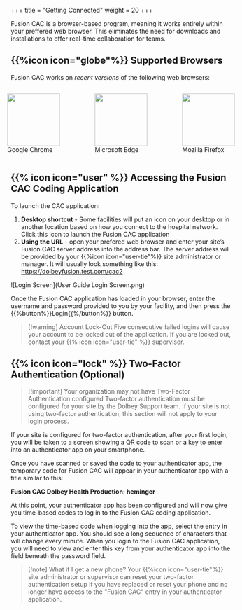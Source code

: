 +++
title = "Getting Connected"
weight = 20
+++

Fusion CAC is a browser-based program, meaning it works entirely within your preffered web browser. This eliminates the need for downloads and installations to offer real-time collaboration for teams.

## {{%icon icon="globe"%}} Supported Browsers

Fusion CAC works on *recent versions* of the following web browsers:

<div style="display: flex; justify-content: center;">
  <figure>
    <img src="https://upload.wikimedia.org/wikipedia/commons/e/e1/Google_Chrome_icon_%28February_2022%29.svg"
         style="width: 120px">
    <figcaption>Google Chrome</figcaption>
  </figure>
  <figure>
    <img src="https://upload.wikimedia.org/wikipedia/commons/7/7e/Microsoft_Edge_logo_%282019%29.png"
         style="width: 120px">
    <figcaption>Microsoft Edge</figcaption>
  </figure>
  <figure>
    <img src="https://upload.wikimedia.org/wikipedia/commons/7/76/Mozilla_Firefox_logo_2013.svg"
         style="width: 120px">
    <figcaption>Mozilla Firefox</figcaption>
  </figure>
</div>


## {{% icon icon="user" %}} Accessing the Fusion CAC Coding Application

To launch the CAC application:
  1. **Desktop shortcut** - Some facilities will put an icon on your desktop or in another location based on how you connect to the hospital network. Click this icon to launch the Fusion CAC application
  2. **Using the URL** - open your prefered web browser and enter your site’s Fusion CAC server
address into the address bar. The server address will be provided by your {{%icon icon="user-tie"%}} site
administrator or manager. It will usually look something like this: https://dolbeyfusion.test.com/cac2

![Login Screen](User Guide Login Screen.png)

Once the Fusion CAC application has loaded in your browser, enter the username
and password provided to you by your facility, and then press the
{{%button%}}Login{{%/button%}} button.

> [!warning] Account Lock-Out
> Five consecutive failed logins will cause your account to be locked out of
> the application.  If you are locked out, contact your
> {{% icon icon="user-tie" %}} supervisor.

## {{% icon icon="lock" %}} Two-Factor Authentication (Optional)

> [!important] Your organization may not have Two-Factor Authentication configured
> Two-factor authentication must be configured for your site by the Dolbey
> Support team. If your site is not using two-factor authentication, this
> section will not apply to your login process.

If your site is configured for two-factor authentication, after your first
login, you will be taken to a screen showing a QR code to scan or a key to
enter into an authenticator app on your smartphone.

Once you have scanned or saved the code to your authenticator app, the temporary code for Fusion CAC will appear in your
authenticator  app with a title similar to this:

**Fusion CAC Dolbey Health Production: heminger**

At this point, your authenticator app has been
configured and will now give you time-based codes to log in to the Fusion CAC
coding application.

To view the time-based code when logging into the app, select the entry in
your authenticator app. You should see a long sequence of characters that will
change every minute.  When you login to the Fusion CAC application, you will
need to view and enter this key from your authenticator
app into the field beneath the password field.

> [!note] What if I get a new phone?
> Your {{%icon icon="user-tie"%}} site administrator or supervisor can reset
> your two-factor authentication setup if you have replaced or reset your phone
> and no longer have access to the "Fusion CAC" entry in your authenticator
> application.

